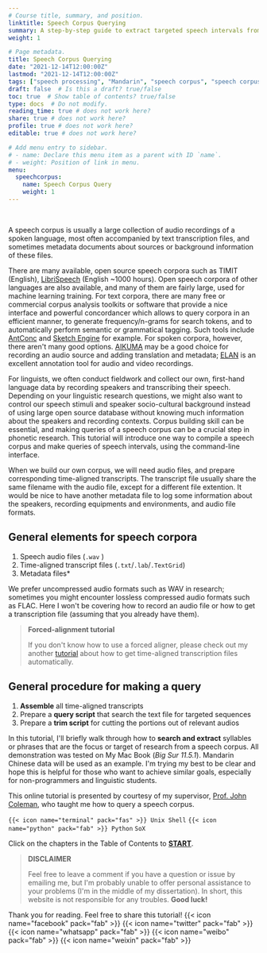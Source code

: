 ```yaml
---
# Course title, summary, and position.
linktitle: Speech Corpus Querying
summary: A step-by-step guide to extract targeted speech intervals from your own speech corpus. #<i class="fas fa-terminal"></i> Unix Shell <i class="fab fa-python"></i> Python Sox
weight: 1

# Page metadata.
title: Speech Corpus Querying
date: "2021-12-14T12:00:00Z"
lastmod: "2021-12-14T12:00:00Z"
tags: ["speech processing", "Mandarin", "speech corpus", "speech corpus querying"]
draft: false  # Is this a draft? true/false
toc: true  # Show table of contents? true/false
type: docs  # Do not modify.
reading_time: true # does not work here?
share: true # does not work here?
profile: true # does not work here?
editable: true # does not work here?

# Add menu entry to sidebar.
# - name: Declare this menu item as a parent with ID `name`.
# - weight: Position of link in menu.
menu:
  speechcorpus:
    name: Speech Corpus Query
    weight: 1
---
```


<br>

A speech corpus is usually a large collection of audio recordings of a spoken language, most often accompanied by text transcription files, and sometimes metadata documents about sources or background information of these files. 

There are many available, open source speech corpora such as TIMIT (English), [LibriSpeech](http://www.openslr.org/12/) (English ~1000 hours). Open speech corpora of other languages are also available, and many of them are fairly large, used for machine learning training. For text corpora, there are many free or commercial corpus analysis toolkits or software that provide a nice interface and powerful concordancer which allows to query corpora in an efficient manner, to generate frequency/n-grams for search tokens, and to automatically perform semantic or grammatical tagging. Such tools include [AntConc](https://www.laurenceanthony.net/software/antconc/) and [Sketch Engine](https://www.sketchengine.eu/) for example. For spoken corpora, however, there aren't many good options. [AIKUMA](http://www.aikuma.org/aikuma-app.html) may be a good choice for recording an audio source and adding translation and metadata; [ELAN](https://archive.mpi.nl/tla/elan) is an excellent annotation tool for audio and video recordings.

For linguists, we often conduct fieldwork and collect our own, first-hand language data by recording speakers and transcribing their speech. Depending on your linguistic research questions, we might also want to control our speech stimuli and speaker socio-cultural background instead of using large open source database without knowing much information about the speakers and recording contexts. Corpus building skill can be essential, and making queries of a speech corpus can be a crucial step in phonetic research. This tutorial will introduce one way to compile a speech corpus and make queries of speech intervals, using the command-line interface.

When we build our own corpus, we will need audio files, and prepare corresponding time-aligned transcripts. The transcript file usually share the same filename with the audio file, except for a different file extention. It would be nice to have another metadata file to log some information about the speakers, recording equipments and environments, and audio file formats.

## General elements for speech corpora
 1. Speech audio files (`.wav` ) 
 2. Time-aligned transcript files (`.txt`/`.lab`/`.TextGrid`)
 3. Metadata files*

We prefer uncompressed audio formats such as WAV in research; sometimes you might encounter lossless compressed audio formats such as FLAC. Here I won't be covering how to record an audio file or how to get a transcription file (assuming that you already have them).


> **Forced-alignment tutorial**
>
> If you don't know how to use a forced aligner, please check out my another [tutorial](https://chenzixu.rbind.io/resources/1forcedalignment/) about how to get time-aligned transcription files automatically.
>


## General procedure for making a query
1. **Assemble** all time-aligned transcripts
2. Prepare a **query script** that search the text file for targeted sequences
3. Prepare a **trim script** for cutting the portions out of relevant audios

In this tutorial, I'll briefly walk through how to **search and extract** syllables or phrases that are the focus or target of research from a speech corpus. All demonstration was tested on My Mac Book (*Big Sur 11.5.1*). Mandarin Chinese data will be used as an example. I'm trying my best to be clear and hope this is helpful for those who want to achieve similar goals, especially for non-programmers and linguistic students.

This online tutorial is presented by courtesy of my supervisor, [Prof. John Coleman](http://www.phon.ox.ac.uk/coleman), who taught me how to query a speech corpus.

`{{< icon name="terminal" pack="fas" >}} Unix Shell` `{{< icon name="python" pack="fab" >}} Python` `SoX`


Click on the chapters in the Table of Contents to [**START**](https://chenzixu.rbind.io/resources/2speechcorpus/sp1/).

>**DISCLAIMER**
>
>Feel free to leave a comment if you have a question or issue by emailing me, but I'm probably unable to offer personal assistance to your problems (I'm in the middle of my dissertation). In short, this website is not responsible for any troubles.
>**Good luck!**

Thank you for reading. Feel free to share this tutorial! {{< icon name="facebook" pack="fab" >}} {{< icon name="twitter" pack="fab" >}} {{< icon name="whatsapp" pack="fab" >}} {{< icon name="weibo" pack="fab" >}} {{< icon name="weixin" pack="fab" >}}